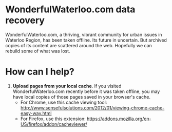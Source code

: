 WonderfulWaterloo.com data recovery
===========================

WonderfulWaterloo.com, a thriving, vibrant community for urban issues in Waterloo Region, has been taken offline. Its future in uncertain. But archived copies of its content are scattered around the web. Hopefully we can rebuild some of what was lost.

How can I help?
===============

1. **Upload pages from your local cache**. If you visited WonderfulWaterloo.com recently before it was taken offline, you may have local copies of those pages saved in your browser's cache.
    - For Chrome, use this cache viewing tool: http://www.sensefulsolutions.com/2012/01/viewing-chrome-cache-easy-way.html
    - For Firefox, use this extension: https://addons.mozilla.org/en-US/firefox/addon/cacheviewer/
